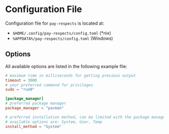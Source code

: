 # Configuration File

Configuration file for `pay-respects` is located at:

- `$HOME/.config/pay-respects/config.toml` (*nix)
- `%APPDATA%/pay-respects/config.toml` (Windows)

## Options

All available options are listed in the following example file:
```toml
# maximum time in milliseconds for getting previous output
timeout = 3000
# your preferred command for privileges
sudo = "run0"

[package_manager]
# preferred package manager
package_manager = "pacman"

# preferred installation method, can be limited with the package manager
# available options are: System, User, Temp
install_method = "System"
```

